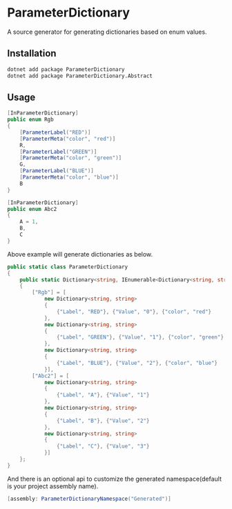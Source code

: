 # ParameterDictionary

A source generator for generating dictionaries based on enum values.

## Installation

```sh
dotnet add package ParameterDictionary
dotnet add package ParameterDictionary.Abstract
```

## Usage

```c#
[InParameterDictionary]
public enum Rgb
{
    [ParameterLabel("RED")]
    [ParameterMeta("color", "red")]
    R,
    [ParameterLabel("GREEN")]
    [ParameterMeta("color", "green")]
    G,
    [ParameterLabel("BLUE")]
    [ParameterMeta("color", "blue")]
    B
}

[InParameterDictionary]
public enum Abc2
{
    A = 1,
    B,
    C
}
```

Above example will generate dictionaries as below.

```csharp
public static class ParameterDictionary
{
    public static Dictionary<string, IEnumerable<Dictionary<string, string>>> Report = new()
    {
        ["Rgb"] = [
            new Dictionary<string, string>
            {
                {"Label", "RED"}, {"Value", "0"}, {"color", "red"}
            }, 
            new Dictionary<string, string>
            {
                {"Label", "GREEN"}, {"Value", "1"}, {"color", "green"}
            }, 
            new Dictionary<string, string>
            {
                {"Label", "BLUE"}, {"Value", "2"}, {"color", "blue"}
            }],
        ["Abc2"] = [
            new Dictionary<string, string>
            {
                {"Label", "A"}, {"Value", "1"}
            }, 
            new Dictionary<string, string>
            {
                {"Label", "B"}, {"Value", "2"}
            }, 
            new Dictionary<string, string>
            {
                {"Label", "C"}, {"Value", "3"}
            }]
    };
}
```

And there is an optional api to customize the generated namespace(default is your project assembly name).

```c#
[assembly: ParameterDictionaryNamespace("Generated")]
```